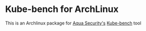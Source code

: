 # Kube-bench for ArchLinux

This is an Archlinux package for [Aqua Security's](https://www.aquasec.com/) [Kube-bench](https://github.com/aquasecurity/kube-bench) tool
